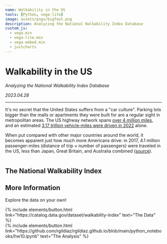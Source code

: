 ```yaml
---
name: Walkability in the US
tools: [Python, vega-lite]
image: assets/pngs/bigfoot.png
description: Analyzing the National Walkability Index Database
custom_js:
  - vega.min
  - vega-lite.min
  - vega-embed.min
  - justcharts
---
```


# Walkability in the US

_Analyzing the National Walkability Index Database_

_2023.04.28_

---

It's no secret that the United States suffers from a "car culture". Parking lots bigger than the malls or apartments they were built for are a regular sight in metropolitan areas. The US highway network spans [over 4 million miles](https://www.statista.com/statistics/183397/united-states-highway-mileage-since-1990/), and an estimated [3.17 _trillion_ vehicle-miles were driven in 2022](https://www.statista.com/statistics/185579/us-vehicle-miles-in-transit-since-1960/) alone.

When put compared with other major countries around the world, it becomes apparent just how much more Americans drive: in 2017, 4.1 million passenger-miles (distance of trip × number of passengers) were traveled in the US, less than Japan, Great Britain, and Australia combined ([source](https://data.oecd.org/transport/passenger-transport.htm)).

<!-- center the chart-->
<div style="width: 100%; display: flex; flex-direction: column; align-items: center;">
  <vegachart schema-url="{{ site.baseurl }}/assets/json/car_usage.json" style="width: fit-content"></vegachart>
</div>

## The National Walkability Index

<vegachart schema-url="{{ site.baseurl }}/assets/json/walkability.json" style="width: 100%"></vegachart>

## More Information

Explore the data on your own!

<div class="left">
{% include elements/button.html link="https://catalog.data.gov/dataset/walkability-index" text="The Data" %}
</div>

<div class="right">
{% include elements/button.html link="https://github.com/rgildiaz/rgildiaz.github.io/blob/main/python_notebooks/hw10.ipynb" text="The Analysis" %}
</div>
